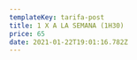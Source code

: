 ```yaml
---
templateKey: tarifa-post
title: 1 X A LA SEMANA (1H30)
price: 65
date: 2021-01-22T19:01:16.782Z
---
```

